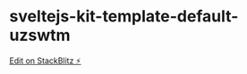 # sveltejs-kit-template-default-uzswtm

[Edit on StackBlitz ⚡️](https://stackblitz.com/edit/sveltejs-kit-template-default-uzswtm)